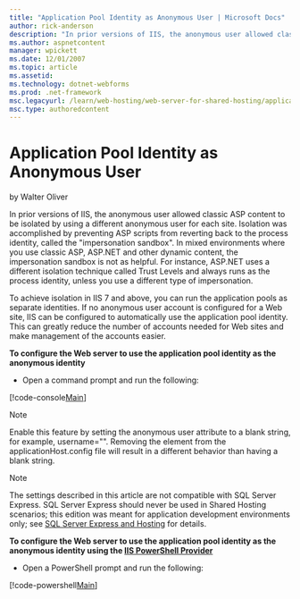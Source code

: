 ```yaml
---
title: "Application Pool Identity as Anonymous User | Microsoft Docs"
author: rick-anderson
description: "In prior versions of IIS, the anonymous user allowed classic ASP content to be isolated by using a different anonymous user for each site. Isolation was acco..."
ms.author: aspnetcontent
manager: wpickett
ms.date: 12/01/2007
ms.topic: article
ms.assetid: 
ms.technology: dotnet-webforms
ms.prod: .net-framework
msc.legacyurl: /learn/web-hosting/web-server-for-shared-hosting/application-pool-identity-as-anonymous-user
msc.type: authoredcontent
---
```

Application Pool Identity as Anonymous User
====================
by Walter Oliver

In prior versions of IIS, the anonymous user allowed classic ASP content to be isolated by using a different anonymous user for each site. Isolation was accomplished by preventing ASP scripts from reverting back to the process identity, called the "impersonation sandbox". In mixed environments where you use classic ASP, ASP.NET and other dynamic content, the impersonation sandbox is not as helpful. For instance, ASP.NET uses a different isolation technique called Trust Levels and always runs as the process identity, unless you use a different type of impersonation.

To achieve isolation in IIS 7 and above, you can run the application pools as separate identities. If no anonymous user account is configured for a Web site, IIS can be configured to automatically use the application pool identity. This can greatly reduce the number of accounts needed for Web sites and make management of the accounts easier.

**To configure the Web server to use the application pool identity as the anonymous identity**

- Open a command prompt and run the following:


[!code-console[Main](application-pool-identity-as-anonymous-user/samples/sample1.cmd)]


> [!NOTE]
> Enable this feature by setting the anonymous user attribute to a blank string, for example, username="". Removing the element from the applicationHost.config file will result in a different behavior than having a blank string.

> [!NOTE]
> The settings described in this article are not compatible with SQL Server Express. SQL Server Express should never be used in Shared Hosting scenarios; this edition was meant for application development environments only; see [SQL Server Express and Hosting](https://blogs.msdn.com/sqlexpress/archive/2008/02/22/sql-server-express-and-hosting.aspx "SQL Server Express and Hosting") for details.

**To configure the Web server to use the application pool identity as the anonymous identity using the [IIS PowerShell Provider](../../manage/powershell/installing-the-iis-powershell-snap-in.md)**

- Open a PowerShell prompt and run the following:


[!code-powershell[Main](application-pool-identity-as-anonymous-user/samples/sample2.ps1)]